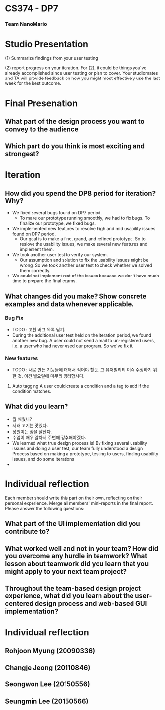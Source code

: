 # CS374 - DP7
### Team NanoMario

# Studio Presentation
(1) Summarize findings from your user testing

(2) report progress on your iteration. 
For (2), it could be things you've already accomplished since user testing or plan to cover. Your studiomates and TA will provide feedback on how you might most effectively use the last week for the best outcome.

# Final Presenation
## What part of the design process you want to convey to the audience

## Which part do you think is most exciting and strongest?

# Iteration
<!--
## Plan
1. First, we are going to implement solutions to resolve high and mid usability issues discovered on the user test, which is explained on `Usability issue` part, until June 8th.
2. After that, we are going to run another user tests until June 10th, to clarify whether our usability issues were solved or not. 
3. Before the final presentation, we are going to fix bugs and other critical usability issues discovered on the iteration #1 and #2 (which are written above). 
4. If we have some more time before the final presentation, we would solve low usability issues. 
-->
## How did you spend the DP8 period for iteration? Why?
- We fixed several bugs found on DP7 period. 
    - To make our prototype running smoothly, we had to fix bugs. To finalize our prototype, we fixed bugs. 
- We implemented new features to resolve high and mid usability issues found on DP7 period.
    - Our goal is to make a fine, grand, and refined prototype. So to reslove the usability issues, we make several new features and implement them.  
- We took another user test to verify our system.
    - Our assumption and solution to fix the usability issues might be wrong. So we took another user test to check whether we solved them correctly. 
- We could not implement rest of the issues becuase we don't have much time to prepare the final exams.

## What changes did you make? Show concrete examples and data whenever applicable.
### Bug Fix
- TODO : 고친 버그 목록 담기.
- During the additional user test held on the iteration period, we found another new bug. A user could not send a mail to un-registered users, i.e. a user who had never used our program. So we've fix it.
### New features
- TODO : 새로 만든 기능들에 대해서 적어야 할듯. 그 유저빌리티 이슈 수정하기 위한 것. 이건 월요일에 마무리 정리합시다.
1. Auto tagging
A user could create a condition and a tag to add if the condition matches.

## What did you learn?
- 뭘 배웠니?
- 서래 고기는 맛있다.
- 성원이는 잠을 잘잔다.
- 수업이 매우 알차서 주변에 강추해야겠다.
- We learned what true design process is! By fixing several usability issues and doing a user test, our team fully understood a design Process based on making a prototype, testing to users, finding usability issues, and do some iterations 
-  

# Individual reflection
Each member should write this part on their own, reflecting on their personal experience. Merge all members' mini-reports in the final report. Please answer the following questions:
## What part of the UI implementation did you contribute to?

## What worked well and not in your team? How did you overcome any hurdle in teamwork? What lesson about teamwork did you learn that you might apply to your next team project?

## Throughout the team-based design project experience, what did you learn about the user-centered design process and web-based GUI implementation?



# Individual reflection
## Rohjoon Myung (20090336)

## Changje Jeong (20110846)

## Seongwon Lee (20150556)

## Seungmin Lee (20150566)

